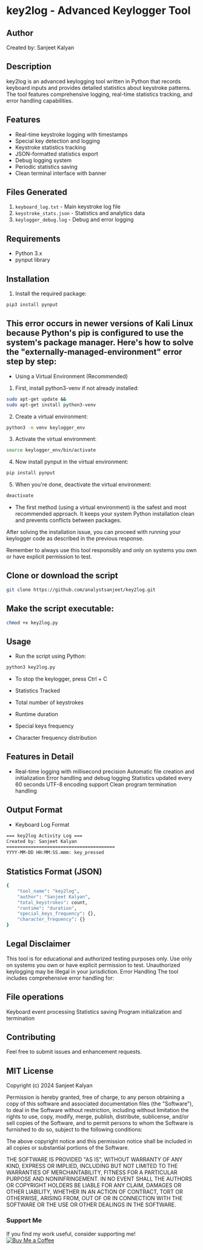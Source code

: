 # key2log - Advanced Keylogger Tool

## Author
Created by: Sanjeet Kalyan

## Description
key2log is an advanced keylogging tool written in Python that records keyboard inputs and provides detailed statistics about keystroke patterns. The tool features comprehensive logging, real-time statistics tracking, and error handling capabilities.

## Features
- Real-time keystroke logging with timestamps
- Special key detection and logging
- Keystroke statistics tracking
- JSON-formatted statistics export
- Debug logging system
- Periodic statistics saving
- Clean terminal interface with banner

## Files Generated
1. `keyboard_log.txt` - Main keystroke log file
2. `keystroke_stats.json` - Statistics and analytics data
3. `keylogger_debug.log` - Debug and error logging

## Requirements
- Python 3.x
- pynput library

## Installation
1. Install the required package:
```bash
pip3 install pynput

```
## This error occurs in newer versions of Kali Linux because Python's pip is configured to use the system's package manager. Here's how to solve the "externally-managed-environment" error step by step:
- Using a Virtual Environment (Recommended)

1. First, install python3-venv if not already installed:

```bash
sudo apt-get update &&
sudo apt-get install python3-venv
```

2. Create a virtual environment:

```bash
python3 -m venv keylogger_env

```

3. Activate the virtual environment:

```bash
source keylogger_env/bin/activate

```

4. Now install pynput in the virtual environment:
```bash 
pip install pynput
```

5. When you're done, deactivate the virtual environment:

```bash
deactivate

```

- The first method (using a virtual environment) is the safest and most recommended approach. It keeps your system Python installation clean and prevents conflicts between packages.

After solving the installation issue, you can proceed with running your keylogger code as described in the previous response.

Remember to always use this tool responsibly and only on systems you own or have explicit permission to test.


## Clone or download the script
```bash
git clone https://github.com/analystsanjeet/key2log.git
```
## Make the script executable:
```bash
chmod +x key2log.py

```

## Usage
- Run the script using Python:
```bash
python3 key2log.py
```
- To stop the keylogger, press Ctrl + C
- Statistics Tracked

- Total number of keystrokes
- Runtime duration
- Special keys frequency
- Character frequency distribution

## Features in Detail

- Real-time logging with millisecond precision
Automatic file creation and initialization
Error handling and debug logging
Statistics updated every 60 seconds
UTF-8 encoding support
Clean program termination handling

## Output Format
- Keyboard Log Format
```bash
=== key2log Activity Log ===
Created by: Sanjeet Kalyan
========================================
YYYY-MM-DD HH:MM:SS.mmm: key_pressed
```

## Statistics Format (JSON)
```bash
{
    "tool_name": "key2log",
    "author": "Sanjeet Kalyan",
    "total_keystrokes": count,
    "runtime": "duration",
    "special_keys_frequency": {},
    "character_frequency": {}
}
```

## Legal Disclaimer
This tool is for educational and authorized testing purposes only. Use only on systems you own or have explicit permission to test. Unauthorized keylogging may be illegal in your jurisdiction.
Error Handling
The tool includes comprehensive error handling for:

## File operations
Keyboard event processing
Statistics saving
Program initialization and termination

## Contributing
Feel free to submit issues and enhancement requests.



## MIT License

Copyright (c) 2024 Sanjeet Kalyan

Permission is hereby granted, free of charge, to any person obtaining a copy
of this software and associated documentation files (the "Software"), to deal
in the Software without restriction, including without limitation the rights
to use, copy, modify, merge, publish, distribute, sublicense, and/or sell
copies of the Software, and to permit persons to whom the Software is
furnished to do so, subject to the following conditions:

The above copyright notice and this permission notice shall be included in all
copies or substantial portions of the Software.

THE SOFTWARE IS PROVIDED "AS IS", WITHOUT WARRANTY OF ANY KIND, EXPRESS OR
IMPLIED, INCLUDING BUT NOT LIMITED TO THE WARRANTIES OF MERCHANTABILITY,
FITNESS FOR A PARTICULAR PURPOSE AND NONINFRINGEMENT. IN NO EVENT SHALL THE
AUTHORS OR COPYRIGHT HOLDERS BE LIABLE FOR ANY CLAIM, DAMAGES OR OTHER
LIABILITY, WHETHER IN AN ACTION OF CONTRACT, TORT OR OTHERWISE, ARISING FROM,
OUT OF OR IN CONNECTION WITH THE SOFTWARE OR THE USE OR OTHER DEALINGS IN THE
SOFTWARE.

### Support Me
If you find my work useful, consider supporting me!  
[![Buy Me a Coffee](https://img.shields.io/badge/Buy%20Me%20a%20Coffee-%23FFDD00.svg?style=for-the-badge&logo=buy-me-a-coffee&logoColor=black)](https://www.buymeacoffee.com/sanjeetkalyan)
